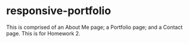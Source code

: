 # responsive-portfolio
This is comprised of an About Me page; a Portfolio page; and a Contact page.  This is for Homework 2.
